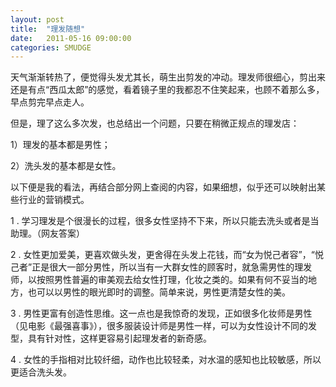```yaml
---
layout: post
title:  "理发随想"
date:   2011-05-16 09:00:00
categories: SMUDGE
---
```


天气渐渐转热了，便觉得头发尤其长，萌生出剪发的冲动。理发师很细心，剪出来还是有点“西瓜太郎”的感觉，看着镜子里的我都忍不住笑起来，也顾不着那么多，早点剪完早点走人。



但是，理了这么多次发，也总结出一个问题，只要在稍微正规点的理发店：

1）理发的基本都是男性；

2）洗头发的基本都是女性。

以下便是我的看法，再结合部分网上查阅的内容，如果细想，似乎还可以映射出某些行业的营销模式。



1 . 学习理发是个很漫长的过程，很多女性坚持不下来，所以只能去洗头或者是当助理。（网友答案）



2 . 女性更加爱美，更喜欢做头发，更舍得在头发上花钱，而“女为悦己者容”，“悦己者”正是很大一部分男性，所以当有一大群女性的顾客时，就急需男性的理发师，以按照男性普遍的审美观去给女性打理，化妆之类的。如果有何不妥当的地方，也可以以男性的眼光即时的调整。简单来说，男性更清楚女性的美。



3 . 男性更富有创造性思维。这一点也是我惊奇的发现，正如很多化妆师是男性（见电影《最强喜事》），很多服装设计师是男性一样，可以为女性设计不同的发型，具有针对性，这样更容易引起理发者的新奇感。



4 . 女性的手指相对比较纤细，动作也比较轻柔，对水温的感知也比较敏感，所以更适合洗头发。